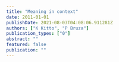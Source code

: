 ```yaml
---
title: "Meaning in context"
date: 2011-01-01
publishDate: 2021-08-03T04:08:06.911281Z
authors: ["K Kitto", "P Bruza"]
publication_types: ["0"]
abstract: ""
featured: false
publication: ""
---
```


